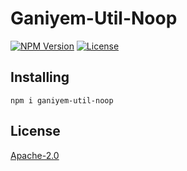 # Ganiyem-Util-Noop
[![NPM Version](https://img.shields.io/npm/v/ganiyem-util-noop)](https://www.npmjs.com/package/ganiyem-util-noop) [![License](https://img.shields.io/npm/l/ganiyem-util-noop)](https://github.com/yudhatamaaditiyara/Ganiyem-Util-Noop/blob/master/LICENSE)

## Installing
```
npm i ganiyem-util-noop
```

## License
[Apache-2.0](https://github.com/yudhatamaaditiyara/Ganiyem-Util-Noop/blob/master/LICENSE)
